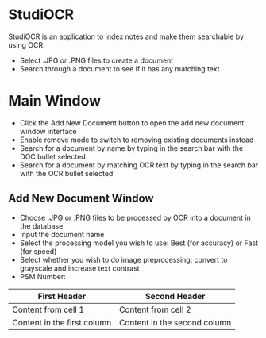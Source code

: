 # StudiOCR
StudiOCR is an application to index notes and make them searchable by using OCR.

- Select .JPG or .PNG files to create a document
- Search through a document to see if it has any matching text

# Main Window 

- Click the Add New Document button to open the add new document window interface
- Enable remove mode to switch to removing existing documents instead
- Search for a document by name by typing in the search bar with the DOC bullet selected
- Search for a document by matching OCR text by typing in the search bar with the OCR bullet selected  

## Add New Document Window
- Choose .JPG or .PNG files to be processed by OCR into a document in the database
- Input the document name 
- Select the processing model you wish to use: Best (for accuracy) or Fast (for speed)
- Select whether you wish to do image preprocessing: convert to grayscale and increase text contrast 
- PSM Number:

First Header | Second Header
------------ | -------------
Content from cell 1 | Content from cell 2
Content in the first column | Content in the second column




